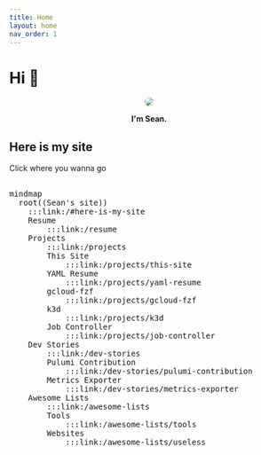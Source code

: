 ```yaml
---
title: Home
layout: home
nav_order: 1
---
```


# Hi 👋

<div style="text-align:center;">
<img style="border-radius: 30px; max-width:75%" src="/assets/images/me.png"/>
<p><strong>I'm Sean.</strong></p>
</div>

## Here is my site

Click where you wanna go

<pre>
<div class="mermaid">
mindmap
  root((Sean's site))
    :::link:/#here-is-my-site
    Resume
        :::link:/resume
    Projects
        :::link:/projects
        This Site
            :::link:/projects/this-site
        YAML Resume
            :::link:/projects/yaml-resume
        gcloud-fzf
            :::link:/projects/gcloud-fzf
        k3d
            :::link:/projects/k3d
        Job Controller
            :::link:/projects/job-controller
    Dev Stories
        :::link:/dev-stories
        Pulumi Contribution
            :::link:/dev-stories/pulumi-contribution
        Metrics Exporter
            :::link:/dev-stories/metrics-exporter
    Awesome Lists
        :::link:/awesome-lists
        Tools
            :::link:/awesome-lists/tools
        Websites
            :::link:/awesome-lists/useless
</div>
</pre>


